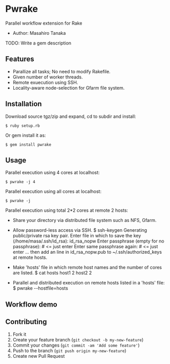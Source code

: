 # Pwrake

Parallel workflow extension for Rake
* Author: Masahiro Tanaka

TODO: Write a gem description

## Features

* Parallize all tasks; No need to modify Rakefile.
* Given number of worker threads.
* Remote exuecution using SSH.
* Locality-aware node-selection for Gfarm file system.

## Installation

Download source tgz/zip and expand, cd to subdir and install:

    $ ruby setup.rb

Or gem install it as:

    $ gem install pwrake

## Usage

Parallel execution using 4 cores at localhost:

    $ pwrake -j 4

Parallel execution using all cores at localhost:

    $ pwrake -j

Parallel execution using total 2*2 cores at remote 2 hosts:

* Share your directory via distributed file system such as NFS, Gfarm.

* Allow password-less access via SSH.
      $ ssh-keygen
      Generating public/private rsa key pair.
      Enter file in which to save the key (/home/masa/.ssh/id_rsa): id_rsa_nopw
      Enter passphrase (empty for no passphrase):      # <= just enter
      Enter same passphrase again:                     # <= just enter
    ...
then add an line in id_rsa_nopw.pub to ~/.ssh/authorized_keys at remote hosts.

* Make 'hosts' file in which remote host names and the number of cores are listed.
      $ cat hosts
      host1 2
      host2 2

* Parallel and distributed execution on remote hosts listed in a 'hosts' file:
    $ pwrake --hostfile=hosts

## Workflow demo

## Contributing

1. Fork it
2. Create your feature branch (`git checkout -b my-new-feature`)
3. Commit your changes (`git commit -am 'Add some feature'`)
4. Push to the branch (`git push origin my-new-feature`)
5. Create new Pull Request
